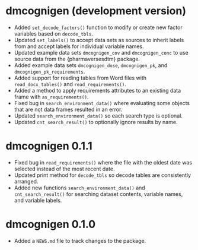 # dmcognigen (development version)

* Added `set_decode_factors()` function to modify or create new factor variables based on `decode_tbls`.
* Updated `set_labels()` to accept data sets as sources to inherit labels from and accept labels for individual variable names.
* Updated example data sets `dmcognigen_cov` and `dmcognigen_conc` to use source data from the {pharmaversesdtm} package.
* Added example data sets `dmcognigen_dose`, `dmcognigen_pk`, and `dmcognigen_pk_requirements`.
* Added support for reading tables from Word files with `read_docx_tables()` and `read_requirements()`.
* Added a method to apply requirements attributes to an existing data frame with `as_requirements()`.
* Fixed bug in `search_environment_data()` where evaluating some objects that are not data frames resulted in an error.
* Updated `search_environment_data()` so each search type is optional.
* Updated `cnt_search_result()` to optionally ignore results by name.

# dmcognigen 0.1.1

* Fixed bug in `read_requirements()` where the file with the oldest date was selected instead of the most recent date. 
* Updated print method for `decode_tbls` so decode tables are consistently arranged.
* Added new functions `search_environment_data()` and `cnt_search_result()` for searching dataset contents, variable names, and variable labels.

# dmcognigen 0.1.0

* Added a `NEWS.md` file to track changes to the package.
